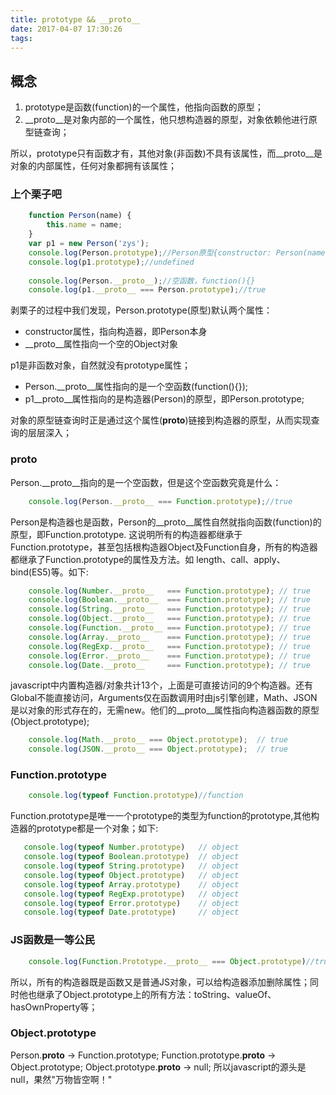 ```yaml
---
title: prototype && __proto__
date: 2017-04-07 17:30:26
tags:
---
```

## 概念

1. prototype是函数(function)的一个属性，他指向函数的原型；
2. __proto__是对象内部的一个属性，他只想构造器的原型，对象依赖他进行原型链查询；

所以，prototype只有函数才有，其他对象(非函数)不具有该属性，而__proto__是对象的内部属性，任何对象都拥有该属性；

### 上个栗子吧

```javascript
    function Person(name) {
        this.name = name;
    }
    var p1 = new Person('zys');
    console.log(Person.prototype);//Person原型{constructor: Person(name),__proto__: Object}
    console.log(p1.prototype);//undefined
    
    console.log(Person.__proto__);//空函数，function(){}
    console.log(p1.__proto__ === Person.prototype);//true
```
剥栗子的过程中我们发现，Person.prototype(原型)默认两个属性：
* constructor属性，指向构造器，即Person本身
* __proto__属性指向一个空的Object对象

p1是非函数对象，自然就没有prototype属性；

* Person.__proto__属性指向的是一个空函数(function(){});
* p1__proto__属性指向的是构造器(Person)的原型，即Person.prototype;

对象的原型链查询时正是通过这个属性(__proto__)链接到构造器的原型，从而实现查询的层层深入；

### __proto__

Person.__proto__指向的是一个空函数，但是这个空函数究竟是什么：
```javascript
    console.log(Person.__proto__ === Function.prototype);//true
```
Person是构造器也是函数，Person的__proto__属性自然就指向函数(function)的原型，即Function.prototype.
这说明所有的构造器都继承于Function.prototype，甚至包括根构造器Object及Function自身，所有的构造器都继承了Function.prototype的属性及方法。如
length、call、apply、bind(ES5)等。如下:
```javascript
    console.log(Number.__proto__   === Function.prototype); // true
    console.log(Boolean.__proto__  === Function.prototype); // true
    console.log(String.__proto__   === Function.prototype); // true
    console.log(Object.__proto__   === Function.prototype); // true
    console.log(Function.__proto__ === Function.prototype); // true
    console.log(Array.__proto__    === Function.prototype); // true
    console.log(RegExp.__proto__   === Function.prototype); // true
    console.log(Error.__proto__    === Function.prototype); // true
    console.log(Date.__proto__     === Function.prototype); // true
```
javascript中内置构造器/对象共计13个，上面是可直接访问的9个构造器。还有Global不能直接访问，Arguments仅在函数调用时由js引擎创建，Math、JSON
是以对象的形式存在的，无需new。他们的__proto__属性指向构造器函数的原型(Object.prototype);
```javascript
    console.log(Math.__proto__ === Object.prototype);  // true
    console.log(JSON.__proto__ === Object.prototype);  // true
```

### Function.prototype
```javascript
    console.log(typeof Function.prototype)//function
```
Function.prototype是唯一一个prototype的类型为function的prototype,其他构造器的prototype都是一个对象；如下:
```javascript
   console.log(typeof Number.prototype)   // object
   console.log(typeof Boolean.prototype)  // object
   console.log(typeof String.prototype)   // object
   console.log(typeof Object.prototype)   // object
   console.log(typeof Array.prototype)    // object
   console.log(typeof RegExp.prototype)   // object
   console.log(typeof Error.prototype)    // object
   console.log(typeof Date.prototype)     // object 
```
<!--more-->

### JS函数是一等公民
```javascript
    console.log(Function.Prototype.__proto__ === Object.prototype)//true
```
所以，所有的构造器既是函数又是普通JS对象，可以给构造器添加删除属性；同时他也继承了Object.prototype上的所有方法：toString、valueOf、hasOwnProperty等；

### Object.prototype

Person.__proto__ -> Function.prototype;
Function.prototype.__proto__ -> Object.prototype;
Object.prototype.__proto__ -> null;
所以javascript的源头是null，果然"万物皆空啊！"
